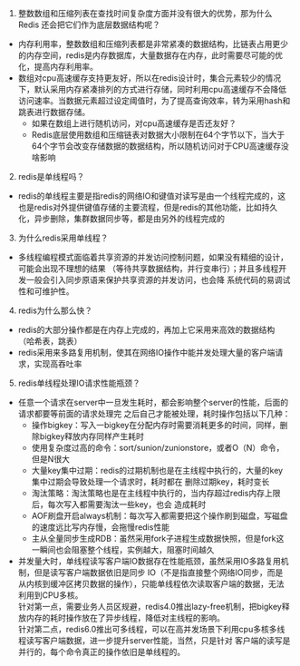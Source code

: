 1. 整数数组和压缩列表在查找时间复杂度方面并没有很大的优势，那为什么 Redis 还会把它们作为底层数据结构呢？
- 内存利用率，整数数组和压缩列表都是非常紧凑的数据结构，比链表占用更少的内存空间，redis是内存数据库，大量数据存在内存，此时需要尽可能的优化，提高内存利用率。
- 数组对cpu高速缓存支持更友好，所以在redis设计时，集合元素较少的情况下，默认采用内存紧凑排列的方式进行存储，同时利用cpu高速缓存不会降低访问速率。当数据元素超过设定阈值时，为了提高查询效率，转为采用hash和跳表进行数据存储。
    - 如果在数组上进行随机访问，对cpu高速缓存是否还友好？
    - Redis底层使用数组和压缩链表对数据大小限制在64个字节以下，当大于64个字节会改变存储数据的数据结构，所以随机访问对于CPU高速缓存没啥影响
2. redis是单线程吗？
- redis的单线程主要是指redis的网络IO和键值对读写是由一个线程完成的，这也是redis对外提供键值存储的主要流程，但是redis的其他功能，比如持久化，异步删除，集群数据同步等，都是由另外的线程完成的  
3. 为什么redis采用单线程？
- 多线程编程模式面临着共享资源的并发访问控制问题，如果没有精细的设计，可能会出现不理想的结果
（等待共享数据结构，并行变串行）；并且多线程开发一般会引入同步原语来保护共享资源的并发访问，也会降
系统代码的易调试性和可维护性。
4. redis为什么那么快？
- redis的大部分操作都是在内存上完成的，再加上它采用来高效的数据结构（哈希表，跳表）
- redis采用来多路复用机制，使其在网络IO操作中能并发处理大量的客户端请求，实现高吞吐率
5. redis单线程处理IO请求性能瓶颈？
- 任意一个请求在server中一旦发生耗时，都会影响整个server的性能，后面的请求都要等前面的请求处理完
之后自己才能被处理，耗时操作包括以下几种：
  - 操作bigkey：写入一bigkey在分配内存时需要消耗更多的时间，同样，删除bigkey释放内存同样产生耗时
  - 使用复杂度过高的命令：sort/sunion/zunionstore，或者O（N）命令，但是N很大
  - 大量key集中过期：redis的过期机制也是在主线程中执行的，大量的key集中过期会导致处理一个请求时，耗时都在
  删除过期key，耗时变长
  - 淘汰策略：淘汰策略也是在主线程中执行的，当内存超过redis内存上限后，每次写入都需要淘汰一些key，也会
  造成耗时
  - AOF刷盘开启always机制：每次写入都需要把这个操作刷到磁盘，写磁盘的速度远比写内存慢，会拖慢redis性能
  - 主从全量同步生成RDB：虽然采用fork子进程生成数据快照，但是fork这一瞬间也会阻塞整个线程，实例越大，阻塞时间越久
- 并发量大时，单线程读写客户端IO数据存在性能瓶颈，虽然采用IO多路复用机制，但是读写客户端数据依旧是同步
IO（不是指直接整个网络IO同步，而是从内核到缓冲区拷贝数据的操作），只能单线程依次读取客户端的数据，无法利用到CPU多核。  
针对第一点，需要业务人员区规避，redis4.0推出lazy-free机制，把bigkey释放内存的耗时操作放在了异步线程，降低对主线程的影响。  
针对第二点，redis6.0推出可多线程，可以在高并发场景下利用cpu多核多线程读写客户端数据，进一步提升server性能，当然，只是针对
客户端的读写是并行的，每个命令真正的操作依旧是单线程的。